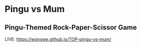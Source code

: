 # Pingu vs Mum
## Pingu-Themed Rock-Paper-Scissor Game

LIVE: https://wonswe.github.io/TOP-pingu-vs-mum/


